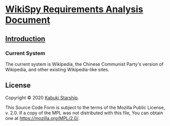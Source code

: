 # [WikiSpy Requirements Analysis Document](../)

## [Introduction](./)

### Current System

The current system is Wikipedia, the Chinese Communist Party's version of Wikipedia, and other existing Wikipedia-like sites.

## License

Copyright © 2020 [Kabuki Starship](https://kabukistarship.com).

This Source Code Form is subject to the terms of the Mozilla Public License, v. 2.0. If a copy of the MPL was not distributed with this file, You can obtain one at <https://mozilla.org/MPL/2.0/>.
